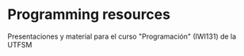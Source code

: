 # Programming resources
 Presentaciones y material para el curso "Programación" (IWI131) de la UTFSM
